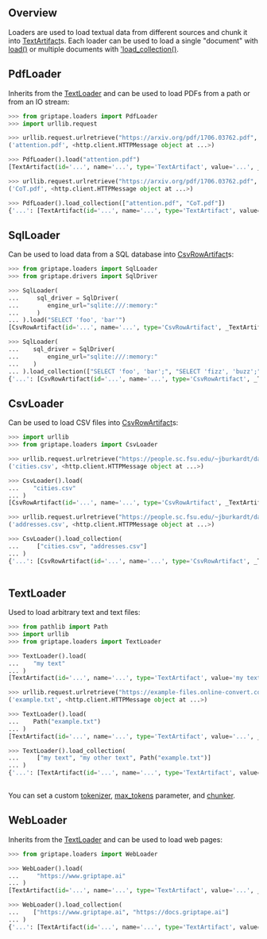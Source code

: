 ## Overview

Loaders are used to load textual data from different sources and chunk it into [TextArtifact](../../reference/griptape/artifacts/text_artifact.md)s.
Each loader can be used to load a single "document" with [load()](../../reference/griptape/loaders/base_loader.md#griptape.loaders.base_loader.BaseLoader.load) or
multiple documents with ['load_collection()](../../reference/griptape/loaders/base_loader.md#griptape.loaders.base_loader.BaseLoader.load_collection).

## PdfLoader

Inherits from the [TextLoader](../../reference/griptape/loaders/text_loader.md) and can be used to load PDFs from a path or from an IO stream:

```python
>>> from griptape.loaders import PdfLoader
>>> import urllib.request

>>> urllib.request.urlretrieve("https://arxiv.org/pdf/1706.03762.pdf", "attention.pdf")
('attention.pdf', <http.client.HTTPMessage object at ...>)

>>> PdfLoader().load("attention.pdf")
[TextArtifact(id='...', name='...', type='TextArtifact', value='...', _TextArtifact__embedding=[])]

>>> urllib.request.urlretrieve("https://arxiv.org/pdf/1706.03762.pdf", "CoT.pdf")
('CoT.pdf', <http.client.HTTPMessage object at ...>)

>>> PdfLoader().load_collection(["attention.pdf", "CoT.pdf"])
{'...': [TextArtifact(id='...', name='...', type='TextArtifact', value='...', _TextArtifact__embedding=[])], '...': [TextArtifact(id='...', name='...', type='TextArtifact', value='...', _TextArtifact__embedding=[])]}

```

## SqlLoader

Can be used to load data from a SQL database into [CsvRowArtifact](../../reference/griptape/artifacts/csv_row_artifact.md)s:

```python
>>> from griptape.loaders import SqlLoader
>>> from griptape.drivers import SqlDriver

>>> SqlLoader(
...     sql_driver = SqlDriver(
...        engine_url="sqlite:///:memory:"
...     )
... ).load("SELECT 'foo', 'bar'")
[CsvRowArtifact(id='...', name='...', type='CsvRowArtifact', _TextArtifact__embedding=[], value={"'foo'": 'foo', "'bar'": 'bar'}, delimiter=',')]

>>> SqlLoader(
...    sql_driver = SqlDriver(
...        engine_url="sqlite:///:memory:"
...    )
... ).load_collection(["SELECT 'foo', 'bar';", "SELECT 'fizz', 'buzz';"])
{'...': [CsvRowArtifact(id='...', name='...', type='CsvRowArtifact', _TextArtifact__embedding=[], value={"'foo'": 'foo', "'bar'": 'bar'}, delimiter=',')], '...': [CsvRowArtifact(id='...', name='...', type='CsvRowArtifact', _TextArtifact__embedding=[], value={"'fizz'": 'fizz', "'buzz'": 'buzz'}, delimiter=',')]}

```

## CsvLoader

Can be used to load CSV files into [CsvRowArtifact](../../reference/griptape/artifacts/csv_row_artifact.md)s:

```python
>>> import urllib
>>> from griptape.loaders import CsvLoader

>>> urllib.request.urlretrieve("https://people.sc.fsu.edu/~jburkardt/data/csv/cities.csv", "cities.csv")
('cities.csv', <http.client.HTTPMessage object at ...>)

>>> CsvLoader().load(
...    "cities.csv"
... )
[CsvRowArtifact(id='...', name='...', type='CsvRowArtifact', _TextArtifact__embedding=[], value={...}, delimiter=','), ...]

>>> urllib.request.urlretrieve("https://people.sc.fsu.edu/~jburkardt/data/csv/addresses.csv", "addresses.csv")
('addresses.csv', <http.client.HTTPMessage object at ...>)

>>> CsvLoader().load_collection(
...     ["cities.csv", "addresses.csv"]
... )
{'...': [CsvRowArtifact(id='...', name='...', type='CsvRowArtifact', _TextArtifact__embedding=[], value={...}, delimiter=','), ...], '...': [CsvRowArtifact(id='...', name='...', type='CsvRowArtifact', _TextArtifact__embedding=[], value={...}, delimiter=','), ...]}
 
```

## TextLoader

Used to load arbitrary text and text files:

```python
>>> from pathlib import Path
>>> import urllib
>>> from griptape.loaders import TextLoader

>>> TextLoader().load(
...    "my text"
... )
[TextArtifact(id='...', name='...', type='TextArtifact', value='my text', _TextArtifact__embedding=[])]

>>> urllib.request.urlretrieve("https://example-files.online-convert.com/document/txt/example.txt", "example.txt")
('example.txt', <http.client.HTTPMessage object at ...>)

>>> TextLoader().load(
...    Path("example.txt")
... )
[TextArtifact(id='...', name='...', type='TextArtifact', value='...', _TextArtifact__embedding=[])]

>>> TextLoader().load_collection(
...     ["my text", "my other text", Path("example.txt")]
... )
{'...': [TextArtifact(id='...', name='...', type='TextArtifact', value='my text', _TextArtifact__embedding=[])], '...': [TextArtifact(id='...', name='...', type='TextArtifact', value='my other text', _TextArtifact__embedding=[])], '...': [TextArtifact(id='...', name='...', type='TextArtifact', value='...', _TextArtifact__embedding=[])]}
    
```

You can set a custom [tokenizer](../../reference/griptape/loaders/text_loader.md#griptape.loaders.text_loader.TextLoader.tokenizer.md), [max_tokens](../../reference/griptape/loaders/text_loader.md#griptape.loaders.text_loader.TextLoader.max_tokens.md) parameter, and [chunker](../../reference/griptape/loaders/text_loader.md#griptape.loaders.text_loader.TextLoader.chunker.md).

## WebLoader

Inherits from the [TextLoader](../../reference/griptape/loaders/text_loader.md) and can be used to load web pages:

```python
>>> from griptape.loaders import WebLoader

>>> WebLoader().load(
...     "https://www.griptape.ai"
... )
[TextArtifact(id='...', name='...', type='TextArtifact', value='...', _TextArtifact__embedding=[])]

>>> WebLoader().load_collection(
...    ["https://www.griptape.ai", "https://docs.griptape.ai"]
... )
{'...': [TextArtifact(id='...', name='...', type='TextArtifact', value='...', _TextArtifact__embedding=[])], '...': [TextArtifact(id='...', name='...', type='TextArtifact', value="...", _TextArtifact__embedding=[])]}

```
